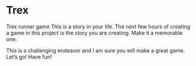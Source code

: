 # Trex
Trex runner game
This is a story in your life. The next few hours of creating a game in this project is the story you are creating. Make it a memorable one.

This is a challenging endeavor and I am sure you will make a great game. Let’s go!
Have fun!

